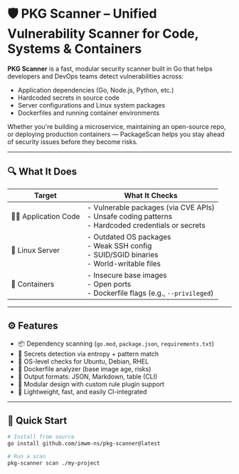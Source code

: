 # 🛡️ PKG Scanner – Unified Vulnerability Scanner for Code, Systems & Containers

**PKG Scanner** is a fast, modular security scanner built in Go that helps developers and DevOps teams detect vulnerabilities across:

- Application dependencies (Go, Node.js, Python, etc.)
- Hardcoded secrets in source code
- Server configurations and Linux system packages
- Dockerfiles and running container environments

Whether you're building a microservice, maintaining an open-source repo, or deploying production containers — PackageScan helps you stay ahead of security issues before they become risks.

---

## 🔍 What It Does

| Target          | What It Checks                                             |
|------------------|------------------------------------------------------------|
| 🧑‍💻 Application Code | - Vulnerable packages (via CVE APIs)<br>- Unsafe coding patterns<br>- Hardcoded credentials or secrets |
| 🐧 Linux Server     | - Outdated OS packages<br>- Weak SSH config<br>- SUID/SGID binaries<br>- World-writable files |
| 🐳 Containers       | - Insecure base images<br>- Open ports<br>- Dockerfile flags (e.g., `--privileged`) |

---

## ⚙️ Features

- 📦 Dependency scanning (`go.mod`, `package.json`, `requirements.txt`)
- 🔐 Secrets detection via entropy + pattern match
- 🐧 OS-level checks for Ubuntu, Debian, RHEL
- 🐳 Dockerfile analyzer (base image age, risks)
- 📄 Output formats: JSON, Markdown, table (CLI)
- 🧩 Modular design with custom rule plugin support
- 🚀 Lightweight, fast, and easily CI-integrated

---

## 🚀 Quick Start

```bash
# Install from source
go install github.com/imwm-ns/pkg-scanner@latest

# Run a scan
pkg-scanner scan ./my-project

